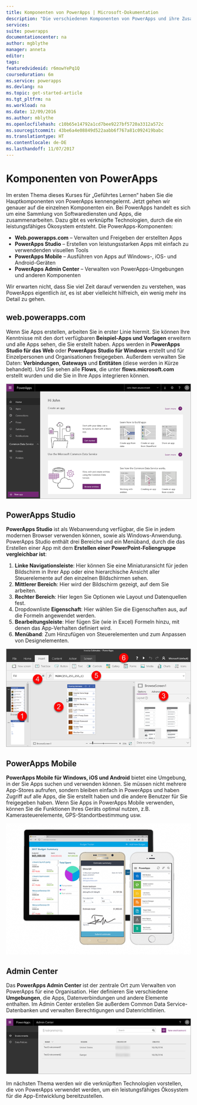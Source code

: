 ```yaml
---
title: Komponenten von PowerApps | Microsoft-Dokumentation
description: "Die verschiedenen Komponenten von PowerApps und ihre Zusammenhänge"
services: 
suite: powerapps
documentationcenter: na
author: mgblythe
manager: anneta
editor: 
tags: 
featuredvideoid: r6mowYePq1Q
courseduration: 6m
ms.service: powerapps
ms.devlang: na
ms.topic: get-started-article
ms.tgt_pltfrm: na
ms.workload: na
ms.date: 12/09/2016
ms.author: mblythe
ms.openlocfilehash: c10b65e14792a1cd7bee9227bf5720a3312a572c
ms.sourcegitcommit: 43be6a4e08849d522aabb6f767a81c092419babc
ms.translationtype: HT
ms.contentlocale: de-DE
ms.lasthandoff: 11/07/2017
---
```

# <a name="the-parts-of-powerapps"></a>Komponenten von PowerApps
Im ersten Thema dieses Kurses für „Geführtes Lernen“ haben Sie die Hauptkomponenten von PowerApps kennengelernt. Jetzt gehen wir genauer auf die einzelnen Komponenten ein. Bei PowerApps handelt es sich um eine Sammlung von Softwarediensten und Apps, die zusammenarbeiten. Dazu gibt es verknüpfte Technologien, durch die ein leistungsfähiges Ökosystem entsteht. Die PowerApps-Komponenten:

* **Web.powerapps.com** – Verwalten und Freigeben der erstellten Apps
* **PowerApps Studio** – Erstellen von leistungsstarken Apps mit einfach zu verwendenden visuellen Tools
* **PowerApps Mobile** – Ausführen von Apps auf Windows-, iOS- und Android-Geräten
* **PowerApps Admin Center** – Verwalten von PowerApps-Umgebungen und anderen Komponenten

Wir erwarten nicht, dass Sie viel Zeit darauf verwenden zu verstehen, was PowerApps eigentlich *ist*, es ist aber vielleicht hilfreich, ein wenig mehr ins Detail zu gehen.

## <a name="webpowerappscom"></a>web.powerapps.com
Wenn Sie Apps erstellen, arbeiten Sie in erster Linie hiermit. Sie können Ihre Kenntnisse mit den dort verfügbaren **Beispiel-Apps und Vorlagen** erweitern und alle Apps sehen, die Sie erstellt haben. Apps werden in **PowerApps Studio für das Web** oder **PowerApps Studio für Windows** erstellt und für Einzelpersonen und Organisationen freigegeben. Außerdem verwalten Sie Daten: **Verbindungen**, **Gateways** und **Entitäten** (diese werden in Kürze behandelt). Und Sie sehen alle **Flows**, die unter **flows.microsoft.com** erstellt wurden und die Sie in Ihre Apps integrieren können.

![Website web.powerapps.com](./media/learning-powerapps-parts/powerapps-web-site.png)

## <a name="powerapps-studio"></a>PowerApps Studio
**PowerApps Studio** ist als Webanwendung verfügbar, die Sie in jedem modernen Browser verwenden können, sowie als Windows-Anwendung. PowerApps Studio enthält drei Bereiche und ein Menüband, durch die das Erstellen einer App mit dem **Erstellen einer PowerPoint-Foliengruppe vergleichbar ist**:

1. **Linke Navigationsleiste**: Hier können Sie eine Miniaturansicht für jeden Bildschirm in Ihrer App oder eine hierarchische Ansicht aller Steuerelemente auf den einzelnen Bildschirmen sehen.
2. **Mittlerer Bereich**: Hier wird der Bildschirm gezeigt, auf dem Sie arbeiten.
3. **Rechter Bereich**: Hier legen Sie Optionen wie Layout und Datenquellen fest.
4. Dropdownliste **Eigenschaft**: Hier wählen Sie die Eigenschaften aus, auf die Formeln angewendet werden.
5. **Bearbeitungsleiste**: Hier fügen Sie (wie in Excel) Formeln hinzu, mit denen das App-Verhalten definiert wird.
6. **Menüband**: Zum Hinzufügen von Steuerelementen und zum Anpassen von Designelementen.

![PowerApps Studio](./media/learning-powerapps-parts/powerapps-studio.png)

## <a name="powerapps-mobile"></a>PowerApps Mobile
**PowerApps Mobile für Windows, iOS und Android** bietet eine Umgebung, in der Sie Apps suchen und verwenden können. Sie müssen nicht mehrere App-Stores aufrufen, sondern bleiben einfach in PowerApps und haben Zugriff auf alle Apps, die Sie erstellt haben und die andere Benutzer für Sie freigegeben haben. Wenn Sie Apps in PowerApps Mobile verwenden, können Sie die Funktionen Ihres Geräts optimal nutzen, z.B. Kamerasteuerelemente, GPS-Standortbestimmung usw.

![PowerApps Mobile](./media/learning-powerapps-parts/powerapps-mobile.png)

## <a name="admin-center"></a>Admin Center
Das **PowerApps Admin Center** ist der zentrale Ort zum Verwalten von PowerApps für eine Organisation. Hier definieren Sie verschiedene **Umgebungen**, die Apps, Datenverbindungen und andere Elemente enthalten. Im Admin Center erstellen Sie außerdem Common Data Service-Datenbanken und verwalten Berechtigungen und Datenrichtlinien.

![PowerApps Admin Center](./media/learning-powerapps-parts/powerapps-admin-center.png)

Im nächsten Thema werden wir die verknüpften Technologien vorstellen, die von PowerApps verwendet werden, um ein leistungsfähiges Ökosystem für die App-Entwicklung bereitzustellen.

